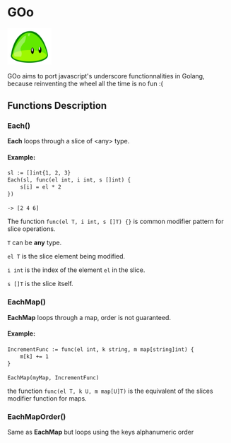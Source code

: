 # GOo

<img src="blob_960_720.webp" width="100">

 GOo aims to port javascript's underscore functionnalities in Golang, because reinventing the wheel all the time is no fun :(

## Functions Description

### Each()

**Each** loops through a slice of \<any> type.

#### Example:

```
sl := []int{1, 2, 3}
Each(sl, func(el int, i int, s []int) {
    s[i] = el * 2
})

-> [2 4 6]
```

The function ```func(el T, i int, s []T) {}``` is common modifier pattern for slice operations.

```T``` can be **any** type.

```el T``` is the slice element being modified.

```i int``` is the index of the element ```el``` in the slice.

```s []T``` is the slice itself.

### EachMap()

**EachMap** loops through a map, order is not guaranteed.

#### Example:

```
IncrementFunc := func(el int, k string, m map[string]int) {
    m[k] += 1
}

EachMap(myMap, IncrementFunc)
```

the function ```func(el T, k U, m map[U]T)``` is the equivalent of the slices modifier function for maps.

### EachMapOrder()

Same as **EachMap** but loops using the keys alphanumeric order